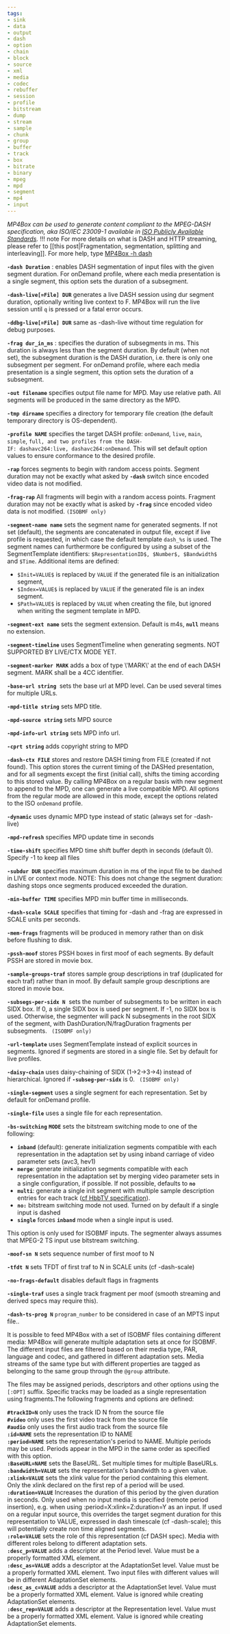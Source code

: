 ```yaml
---
tags:
- sink
- data
- output
- dash
- option
- chain
- block
- source
- xml
- media
- codec
- rebuffer
- session
- profile
- bitstream
- dump
- stream
- sample
- chunk
- group
- buffer
- track
- box
- bitrate
- binary
- mpeg
- mpd
- segment
- mp4
- input
---
```



_MP4Box can be used to generate content compliant to the MPEG-DASH specification, aka ISO/IEC 23009-1 available in [ISO Publicly Available Standards](http://standards.iso.org/ittf/PubliclyAvailableStandards/)._
!!! note
    For more details on what is DASH and HTTP streaming, please refer to [[this post|Fragmentation, segmentation, splitting and interleaving]]. For more help, type [MP4Box -h dash](mp4box-dash-opts)

**`-dash Duration`** : enables DASH segmentation of input files with the given segment duration. For onDemand profile, where each media presentation is a single segment, this option sets the duration of a subsegment.

**`-dash-live[=File] DUR`** generates a live DASH session using dur segment duration, optionally writing live context to F. MP4Box will run the live session until `q` is pressed or a fatal error occurs.

**`-ddbg-live[=File] DUR`** same as -dash-live without time regulation for debug purposes.

**`-frag dur_in_ms`** : specifies the duration of subsegments in ms. This duration is always less than the segment duration. By default (when not set), the subsegment duration is the DASH duration, i.e. there is only one subsegment per segment. For onDemand profile, where each media presentation is a single segment, this option sets the duration of a subsegment.

**`-out filename`** specifies output file name for MPD. May use relative path. All segments will be produced in the same directory as the MPD.

**`-tmp dirname`** specifies a directory for temporary file creation (the default temporary directory is OS-dependent).

**`-profile NAME`** specifies the target DASH profile: `onDemand`, `live`, `main`, `simple`, `full, and two profiles from the DASH-IF: dashavc264:live, dashavc264:onDemand`. This will set default option values to ensure conformance to the desired profile.

**`-rap`** forces segments to begin with random access points. Segment duration may not be exactly what asked by **`-dash`** switch since encoded video data is not modified.

**`-frag-rap`** All fragments will begin with a random access points. Fragment duration may not be exactly what is asked by **`-frag`** since encoded video data is not modified. `(ISOBMF only)`

**`-segment-name name`** sets the segment name for generated segments. If not set (default), the segments are concatenated in output file, except if live profile is requested, in which case the default template `dash_%s` is used. The segment names can furthermore be configured by using a subset of the SegmentTemplate identifiers: `$RepresentationID$, $Number$, $Bandwidth$` and `$Time`. Additional items are defined:

*   `$Init=VALUE$` is replaced by `VALUE` if the generated file is an initialization segment,
*   `$Index=VALUE$` is replaced by `VALUE` if the generated file is an index segment.
*   `$Path=VALUE$` is replaced by `VALUE` when creating the file, but ignored when writing the segment template in MPD.

**`-segment-ext name`** sets the segment extension. Default is m4s, **`null`** means no extension.

**`-segment-timeline`** uses SegmentTimeline when generating segments. NOT SUPPORTED BY LIVE/CTX MODE YET.

**`-segment-marker MARK`** adds a box of type \\'MARK\\' at the end of each DASH segment. MARK shall be a 4CC identifier.

**`-base-url string`**  sets the base url at MPD level. Can be used several times for multiple URLs.

**`-mpd-title string`** sets MPD title.

**`-mpd-source string`** sets MPD source

**`-mpd-info-url string`** sets MPD info url.

**`-cprt string`** adds copyright string to MPD

**`-dash-ctx FILE`** stores and restore DASH timing from FILE (created if not found). This option stores the current timing of the DASHed presentation, and for all segments except the first (initial call), shifts the timing according to this stored value. By calling MP4Box on a regular basis with new segment to append to the MPD, one can generate a live compatible MPD. All options from the regular mode are allowed in this mode, except the options related to the ISO `onDemand` profile.

**`-dynamic`** uses dynamic MPD type instead of static (always set for -dash-live)

**`-mpd-refresh`** specifies MPD update time in seconds

**`-time-shift`** specifies MPD time shift buffer depth in seconds (default 0). Specify -1 to keep all files

**`-subdur DUR`** specifies maximum duration in ms of the input file to be dashed in LIVE or context mode. NOTE: This does not change the segment duration: dashing stops once segments produced exceeded the duration.

**`-min-buffer TIME`** specifies MPD min buffer time in milliseconds.

**`-dash-scale SCALE`** specifies that timing for -dash and -frag are expressed in SCALE units per seconds.

**`-mem-frags`** fragments will be produced in memory rather than on disk before flushing to disk.

**`-pssh-moof`** stores PSSH boxes in first moof of each segments. By default PSSH are stored in movie box.

**`-sample-groups-traf`** stores sample group descriptions in traf (duplicated for each traf) rather than in moof. By default sample group descriptions are stored in movie box.

**`-subsegs-per-sidx N`**  sets the number of subsegments to be written in each SIDX box. If 0, a single SIDX box is used per segment. If -1, no SIDX box is used. Otherwise, the segmenter will pack N subsegments in the root SIDX of the segment, with DashDuration/N/fragDuration fragments per subsegments. ` (ISOBMF only)`

**`-url-template`** uses SegmentTemplate instead of explicit sources in segments. Ignored if segments are stored in a single file. Set by default for live profiles.

**`-daisy-chain`** uses daisy-chaining of SIDX (1->2->3->4) instead of hierarchical. Ignored if **`-subseg-per-sidx`** is 0. ` (ISOBMF only)`

**`-single-segment`** uses a single segment for each representation. Set by default for onDemand profile.

**`-single-file`** uses a single file for each representation.

**`-bs-switching`** **`MODE`** sets the bitstream switching mode to one of the following:

*   **`inband`** (default): generate initialization segments compatible with each representation in the adaptation set by using inband carriage of video parameter sets (avc3, hev1)
*   **`merge`**: generate initialization segments compatible with each representation in the adaptation set by merging video parameter sets in a single configuration, if possible. If not possible, defaults to **`no`**
*   **`multi`**: generate a single init segment with multiple sample description entries for each track ([cf HbbTV specification](http://www.etsi.org/deliver/etsi_ts/102700_102799/102796/01.02.01_60/ts_102796v010201p.pdf "HbbTv Specification")).
*   **`no:`** bitstream switching mode not used. Turned on by default if a single input is dashed
*   **`single`** forces **`inband`** mode when a single input is used.

This option is only used for ISOBMF inputs. The segmenter always assumes that MPEG-2 TS input use bitstream switching.

**`-moof-sn N`** sets sequence number of first moof to N

**`-tfdt N`** sets TFDT of first traf to N in SCALE units (cf -dash-scale)

**`-no-frags-default`** disables default flags in fragments

**`-single-traf`** uses a single track fragment per moof (smooth streaming and derived specs may require this).

**`-dash-ts-prog N`** `program_number` to be considered in case of an MPTS input file..

It is possible to feed MP4Box with a set of ISOBMF files containing different media: MP4Box will generate multiple adaptation sets at once for ISOBMF. The different input files are filtered based on their media type, PAR, language and codec, and gathered in different adaptation sets. Media streams of the same type but with different properties are tagged as belonging to the same group through the `@group` attribute.

The files may be assigned periods, descriptors and other options using the `[:OPT]` suffix. Specific tracks may be loaded as a single representation using fragments.The following fragments and options are defined:

**`#trackID=N`** only uses the track ID N from the source file  
**`#video`** only uses the first video track from the source file  
**`#audio`** only uses the first audio track from the source file  
**`:id=NAME`** sets the representation ID to NAME  
**`:period=NAME`** sets the representation's period to NAME. Multiple periods may be used. Periods appear in the MPD in the same order as specified with this option.  
**`:BaseURL=NAME`** sets the BaseURL. Set multiple times for multiple BaseURLs.  
**`:bandwidth=VALUE`** sets the representation's bandwidth to a given value.  
**`:xlink=VALUE`** sets the xlink value for the period containing this element. Only the xlink declared on the first rep of a period will be used.  
**`:duration=VALUE`** Increases the duration of this period by the given duration in seconds. Only used when no input media is specified (remote period insertion), e.g. when using   :period=X:xlink=Z:duration=Y as an input. If used on a regular input source, this overrides the target segment duration for this representation to VALUE, expressed in dash timescale (cf -dash-scale); this will potentially create non time aligned segments.  
**`:role=VALUE`** sets the role of this representation (cf DASH spec). Media with different roles belong to different adaptation sets.  
**`:desc_p=VALUE`** adds a descriptor at the Period level. Value must be a properly formatted XML element.  
**`:desc_as=VALUE`** adds a descriptor at the AdaptationSet level. Value must be a properly formatted XML element. Two input files with different values will be in different AdaptationSet elements.  
**`:desc_as_c=VALUE`** adds a descriptor at the AdaptationSet level. Value must be a properly formatted XML element. Value is ignored while creating AdaptationSet elements.  
**`:desc_rep=VALUE`** adds a descriptor at the Representation level. Value must be a properly formatted XML element. Value is ignored while creating AdaptationSet elements.  
